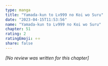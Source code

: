 ```yaml
---
type: manga
title: "Yamada-kun to Lv999 no Koi wo Suru"
date: "2023-04-15T11:53:56"
name: "Yamada-kun to Lv999 no Koi wo Suru"
chapter: 51
rating: 2
ratingEmoji: ⭐️⭐️
share: false
---
```


*[No review was written for this chapter]*

